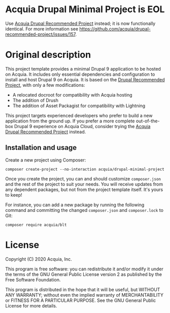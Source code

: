 Acquia Drupal Minimal Project is EOL
====

Use [Acquia Drupal Recommended Project](https://github.com/acquia/drupal-recommended-project) instead; it is now functionally identical. For more information see https://github.com/acquia/drupal-recommended-project/issues/157.

Original description
===

This project template provides a minimal Drupal 9 application to be hosted on Acquia. It includes only essential dependencies and configuration to install and host Drupal 9 on Acquia. It is based on the [Drupal Recommended Project](https://github.com/drupal/recommended-project/tree/9.3.x), with only a few modifications:

- A relocated docroot for compatibility with Acquia hosting
- The addition of Drush
- The addition of Asset Packagist for compatibility with Lightning

This project targets experienced developers who prefer to build a new application from the ground up. If you prefer a more complete out-of-the-box Drupal 9 experience on Acquia Cloud, consider trying the [Acquia Drupal Recommended Project](https://github.com/acquia/drupal-recommended-project) instead.

## Installation and usage

Create a new project using Composer:
```
composer create-project --no-interaction acquia/drupal-minimal-project
```

Once you create the project, you can and should customize `composer.json` and the rest of the project to suit your needs. You will receive updates from any dependent packages, but not from the project template itself. It's yours to keep!

For instance, you can add a new package by running the following command and committing the changed `composer.json` and `composer.lock` to Git:
```
composer require acquia/blt
```

# License

Copyright (C) 2020 Acquia, Inc.

This program is free software: you can redistribute it and/or modify it under the terms of the GNU General Public License version 2 as published by the Free Software Foundation.

This program is distributed in the hope that it will be useful, but WITHOUT ANY WARRANTY; without even the implied warranty of MERCHANTABILITY or FITNESS FOR A PARTICULAR PURPOSE.  See the GNU General Public License for more details.
